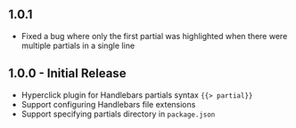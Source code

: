 ## 1.0.1

- Fixed a bug where only the first partial was highlighted when there were multiple partials in a single line

## 1.0.0 - Initial Release

- Hyperclick plugin for Handlebars partials syntax `{{> partial}}`
- Support configuring Handlebars file extensions
- Support specifying partials directory in `package.json`
